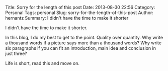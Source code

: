 Title: Sorry for the length of this post
Date: 2013-08-30 22:56
Category: Personal
Tags: personal
Slug: sorry-for-the-length-of-this-post
Author: hernantz 
Summary: I didn't have the time to make it shorter

I didn't have the time to make it shorter.

In this blog, I do my best to get to the point. Quality over quantity.
Why write a thousand words if a picture says more than a thousand words? 
Why write six paragraphs if you can fit an introduction, main idea 
and conclusion in just three?

Life is short, read this and move on.
